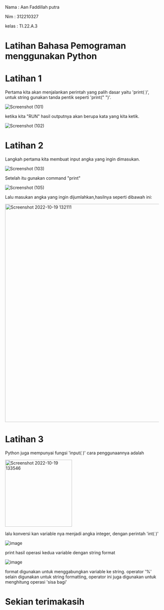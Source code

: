 Nama : Aan Faddillah putra

Nim : 312210327

kelas : TI.22.A.3

# Latihan Bahasa Pemograman menggunakan Python 

# Latihan 1

Pertama kita akan menjalankan perintah yang palih dasar yaitu 'print( )', untuk string gunakan tanda pentik seperti 'print(" ")'.

![Screenshot (101)](https://user-images.githubusercontent.com/115763475/196869309-baa27f64-653b-4041-b000-70b71dbcb0f4.png)

ketika kita "RUN" hasil outputnya akan berupa kata yang kita ketik.

![Screenshot (102)](https://user-images.githubusercontent.com/115763475/196869893-f6b5cc1b-1286-4d85-be84-5c32e917dc34.png)


# Latihan 2 

Langkah pertama kita membuat input angka yang ingin dimasukan.

![Screenshot (103)](https://user-images.githubusercontent.com/115763475/196870968-73d7a86b-b496-47bf-a8df-b6fca84fcf2d.png)

Setelah itu gunakan command "print"

![Screenshot (105)](https://user-images.githubusercontent.com/115763475/196871616-02b6aada-0dcc-432d-a295-f49cc1c80f05.png)

Lalu masukan angka yang ingin dijumlahkan,hasilnya seperti dibawah ini:

<img width="713" alt="Screenshot 2022-10-19 132111" src="https://user-images.githubusercontent.com/115516688/196612276-29dfbe95-7a3d-4e09-9f06-03e70d55835a.png">


# Latihan 3

Python juga mempunyai fungsi 'input( )' cara penggunaannya adalah

<img width="219" alt="Screenshot 2022-10-19 133546" src="https://user-images.githubusercontent.com/115516688/196614884-822fe122-42dd-489d-9202-624c93db6006.png">

lalu konversi kan variable nya menjadi angka integer, dengan perintah 'int( )'

![image](https://user-images.githubusercontent.com/115516820/196477440-3fd3ce5e-87bc-4769-8975-fb0438ba1745.png)

print hasil operasi kedua variable dengan string format 

![image](https://user-images.githubusercontent.com/115516820/196479369-2c30fe8f-659f-4452-937b-4a48d6666170.png)

format digunakan untuk menggabungkan variable ke string. operator '%' selain digunakan untuk string formatting, operator ini juga digunakan untuk menghitung operasi 'sisa bagi'


# Sekian terimakasih
